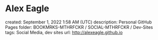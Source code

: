 # Alex Eagle

created: September 1, 2022 1:58 AM (UTC)
description: Personal GitHub Pages
folder: BOOKMRKS-MTHRFCKR / SOCIAL-MTHRFCKR / Dev-Sites
tags: Social Media, dev sites
url: http://alexeagle.github.io